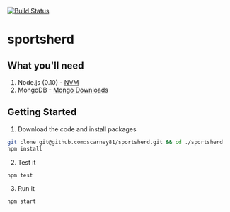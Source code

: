 [![Build Status](https://travis-ci.org/scarney81/sportsherd.png)](https://travis-ci.org/scarney81/sportsherd)

sportsherd
==========

## What you'll need

1. Node.js (0.10) - [NVM](https://github.com/creationix/nvm)
2. MongoDB - [Mongo Downloads](http://www.mongodb.org/downloads)

## Getting Started

1. Download the code and install packages

  ```bash
  git clone git@github.com:scarney81/sportsherd.git && cd ./sportsherd
  npm install
  ```

2. Test it

  ```bash
  npm test
  ```

3. Run it

  ```bash
  npm start
  ```